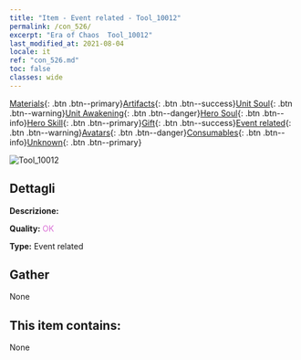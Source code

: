 ```yaml
---
title: "Item - Event related - Tool_10012"
permalink: /con_526/
excerpt: "Era of Chaos  Tool_10012"
last_modified_at: 2021-08-04
locale: it
ref: "con_526.md"
toc: false
classes: wide
---
```

 [Materials](/ItemsIT/){: .btn .btn--primary}[Artifacts](/ItemsIT/Artifacts/){: .btn .btn--success}[Unit Soul](/ItemsIT/UnitSoul/){: .btn .btn--warning}[Unit Awakening](/ItemsIT/UnitAwakening/){: .btn .btn--danger}[Hero Soul](/ItemsIT/HeroSoul/){: .btn .btn--info}[Hero Skill](/ItemsIT/HeroSkill/){: .btn .btn--primary}[Gift](/ItemsIT/Gift/){: .btn .btn--success}[Event related](/ItemsIT/Events/){: .btn .btn--warning}[Avatars](/ItemsIT/Avatars/){: .btn .btn--danger}[Consumables](/ItemsIT/Consumables/){: .btn .btn--info}[Unknown](/ItemsIT/Unknown/){: .btn .btn--primary}

 ![Tool_10012](/images/t/i_10012.png)

## Dettagli
 **Descrizione:** 

 **Quality:** <span style="color: #DA70D6">OK</span>

 **Type:** Event related

## Gather

  None

## This item contains:

  None

